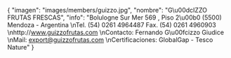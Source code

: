 {
    "imagen": "images/members/guizzo.jpg",
    "nombre": "G\u00dcIZZO FRUTAS FRESCAS",
    "info": "Bolulogne Sur Mer 569 , Piso 2\u00b0 (5500) Mendoza - Argentina   \nTel. (54) 0261 4964487 Fax. (54) 0261 4960903   \nhttp://www.guizzofrutas.com   \nContacto: Fernando G\u00fcizzo Giudice   \nMail: export@guizzofrutas.com   \nCertificaciones: GlobalGap - Tesco Nature"
}
